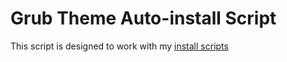 # Grub Theme Auto-install Script

This script is designed to work with my [install scripts](https://github.com/jadecell/installscripts)
